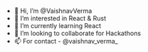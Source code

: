 - 👋 Hi, I’m @VaishnavVerma
- 👀 I’m interested in React & Rust
- 🌱 I’m currently learning React 
- 💞️ I’m looking to collaborate for Hackathons
- 📫 For contact - @vaishnav_verma_

